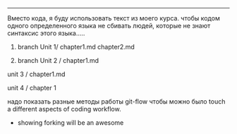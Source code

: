 ---

Вместо кода, я буду использовать текст из моего курса.
чтобы кодом одного определенного языка не сбивать людей, которые не знают синтаксис этого языка.....


1) branch
Unit 1/
 chapter1.md
 chapter2.md


 2) branch
 Unit 2 /
   chapter1.md

unit 3
/ chapter1.md

unit 4
/ chapter 1   

надо показать разные методы работы git-flow чтобы можно было touch a different aspects of coding workflow.
+ showing forking will be an awesome  
